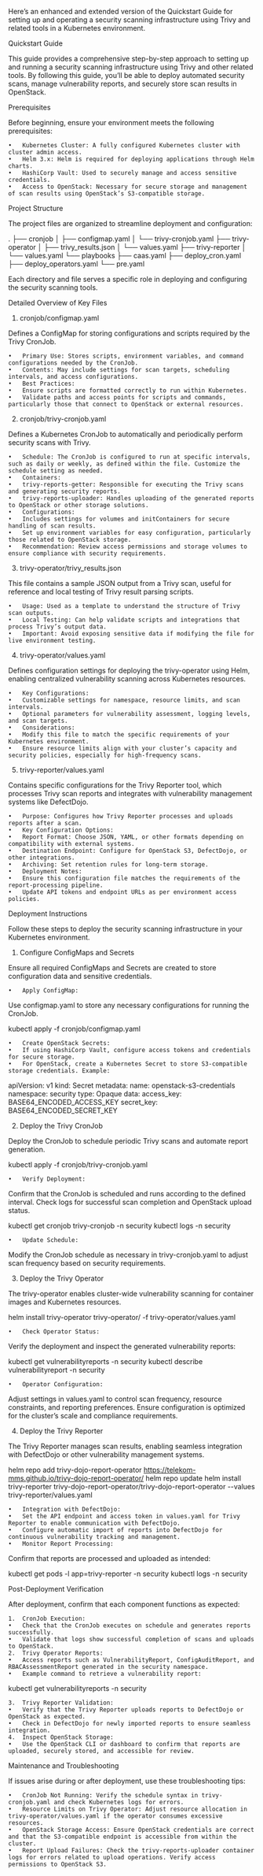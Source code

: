 Here’s an enhanced and extended version of the Quickstart Guide for setting up and operating a security scanning infrastructure using Trivy and related tools in a Kubernetes environment.

Quickstart Guide

This guide provides a comprehensive step-by-step approach to setting up and running a security scanning infrastructure using Trivy and other related tools. By following this guide, you’ll be able to deploy automated security scans, manage vulnerability reports, and securely store scan results in OpenStack.

Prerequisites

Before beginning, ensure your environment meets the following prerequisites:

	•	Kubernetes Cluster: A fully configured Kubernetes cluster with cluster admin access.
	•	Helm 3.x: Helm is required for deploying applications through Helm charts.
	•	HashiCorp Vault: Used to securely manage and access sensitive credentials.
	•	Access to OpenStack: Necessary for secure storage and management of scan results using OpenStack’s S3-compatible storage.

Project Structure

The project files are organized to streamline deployment and configuration:

.
├── cronjob
│   ├── configmap.yaml
│   └── trivy-cronjob.yaml
├── trivy-operator
│   ├── trivy_results.json
│   └── values.yaml
├── trivy-reporter
│   └── values.yaml
└──  playbooks
     ├── caas.yaml
     ├── deploy_cron.yaml
     ├── deploy_operators.yaml
     └── pre.yaml

Each directory and file serves a specific role in deploying and configuring the security scanning tools.

Detailed Overview of Key Files

1. cronjob/configmap.yaml

Defines a ConfigMap for storing configurations and scripts required by the Trivy CronJob.

	•	Primary Use: Stores scripts, environment variables, and command configurations needed by the CronJob.
	•	Contents: May include settings for scan targets, scheduling intervals, and access configurations.
	•	Best Practices:
	•	Ensure scripts are formatted correctly to run within Kubernetes.
	•	Validate paths and access points for scripts and commands, particularly those that connect to OpenStack or external resources.

2. cronjob/trivy-cronjob.yaml

Defines a Kubernetes CronJob to automatically and periodically perform security scans with Trivy.

	•	Schedule: The CronJob is configured to run at specific intervals, such as daily or weekly, as defined within the file. Customize the schedule setting as needed.
	•	Containers:
	•	trivy-reports-getter: Responsible for executing the Trivy scans and generating security reports.
	•	trivy-reports-uploader: Handles uploading of the generated reports to OpenStack or other storage solutions.
	•	Configurations:
	•	Includes settings for volumes and initContainers for secure handling of scan results.
	•	Set up environment variables for easy configuration, particularly those related to OpenStack storage.
	•	Recommendation: Review access permissions and storage volumes to ensure compliance with security requirements.

3. trivy-operator/trivy_results.json

This file contains a sample JSON output from a Trivy scan, useful for reference and local testing of Trivy result parsing scripts.

	•	Usage: Used as a template to understand the structure of Trivy scan outputs.
	•	Local Testing: Can help validate scripts and integrations that process Trivy’s output data.
	•	Important: Avoid exposing sensitive data if modifying the file for live environment testing.

4. trivy-operator/values.yaml

Defines configuration settings for deploying the trivy-operator using Helm, enabling centralized vulnerability scanning across Kubernetes resources.

	•	Key Configurations:
	•	Customizable settings for namespace, resource limits, and scan intervals.
	•	Optional parameters for vulnerability assessment, logging levels, and scan targets.
	•	Considerations:
	•	Modify this file to match the specific requirements of your Kubernetes environment.
	•	Ensure resource limits align with your cluster’s capacity and security policies, especially for high-frequency scans.

5. trivy-reporter/values.yaml

Contains specific configurations for the Trivy Reporter tool, which processes Trivy scan reports and integrates with vulnerability management systems like DefectDojo.

	•	Purpose: Configures how Trivy Reporter processes and uploads reports after a scan.
	•	Key Configuration Options:
	•	Report Format: Choose JSON, YAML, or other formats depending on compatibility with external systems.
	•	Destination Endpoint: Configure for OpenStack S3, DefectDojo, or other integrations.
	•	Archiving: Set retention rules for long-term storage.
	•	Deployment Notes:
	•	Ensure this configuration file matches the requirements of the report-processing pipeline.
	•	Update API tokens and endpoint URLs as per environment access policies.

Deployment Instructions

Follow these steps to deploy the security scanning infrastructure in your Kubernetes environment.

1. Configure ConfigMaps and Secrets

Ensure all required ConfigMaps and Secrets are created to store configuration data and sensitive credentials.

	•	Apply ConfigMap:
Use configmap.yaml to store any necessary configurations for running the CronJob.

kubectl apply -f cronjob/configmap.yaml


	•	Create OpenStack Secrets:
	•	If using HashiCorp Vault, configure access tokens and credentials for secure storage.
	•	For OpenStack, create a Kubernetes Secret to store S3-compatible storage credentials. Example:

apiVersion: v1
kind: Secret
metadata:
  name: openstack-s3-credentials
  namespace: security
type: Opaque
data:
  access_key: BASE64_ENCODED_ACCESS_KEY
  secret_key: BASE64_ENCODED_SECRET_KEY



2. Deploy the Trivy CronJob

Deploy the CronJob to schedule periodic Trivy scans and automate report generation.

kubectl apply -f cronjob/trivy-cronjob.yaml

	•	Verify Deployment:
Confirm that the CronJob is scheduled and runs according to the defined interval. Check logs for successful scan completion and OpenStack upload status.

kubectl get cronjob trivy-cronjob -n security
kubectl logs <cronjob-pod-name> -n security


	•	Update Schedule:
Modify the CronJob schedule as necessary in trivy-cronjob.yaml to adjust scan frequency based on security requirements.

3. Deploy the Trivy Operator

The trivy-operator enables cluster-wide vulnerability scanning for container images and Kubernetes resources.

helm install trivy-operator trivy-operator/ -f trivy-operator/values.yaml

	•	Check Operator Status:
Verify the deployment and inspect the generated vulnerability reports:

kubectl get vulnerabilityreports -n security
kubectl describe vulnerabilityreport <report-name> -n security


	•	Operator Configuration:
Adjust settings in values.yaml to control scan frequency, resource constraints, and reporting preferences. Ensure configuration is optimized for the cluster’s scale and compliance requirements.

4. Deploy the Trivy Reporter

The Trivy Reporter manages scan results, enabling seamless integration with DefectDojo or other vulnerability management systems.

helm repo add trivy-dojo-report-operator https://telekom-mms.github.io/trivy-dojo-report-operator/
helm repo update
helm install trivy-reporter trivy-dojo-report-operator/trivy-dojo-report-operator --values trivy-reporter/values.yaml

	•	Integration with DefectDojo:
	•	Set the API endpoint and access token in values.yaml for Trivy Reporter to enable communication with DefectDojo.
	•	Configure automatic import of reports into DefectDojo for continuous vulnerability tracking and management.
	•	Monitor Report Processing:
Confirm that reports are processed and uploaded as intended:

kubectl get pods -l app=trivy-reporter -n security
kubectl logs <reporter-pod-name> -n security



Post-Deployment Verification

After deployment, confirm that each component functions as expected:

	1.	CronJob Execution:
	•	Check that the CronJob executes on schedule and generates reports successfully.
	•	Validate that logs show successful completion of scans and uploads to OpenStack.
	2.	Trivy Operator Reports:
	•	Access reports such as VulnerabilityReport, ConfigAuditReport, and RBACAssessmentReport generated in the security namespace.
	•	Example command to retrieve a vulnerability report:

kubectl get vulnerabilityreports -n security


	3.	Trivy Reporter Validation:
	•	Verify that the Trivy Reporter uploads reports to DefectDojo or OpenStack as expected.
	•	Check in DefectDojo for newly imported reports to ensure seamless integration.
	4.	Inspect OpenStack Storage:
	•	Use the OpenStack CLI or dashboard to confirm that reports are uploaded, securely stored, and accessible for review.

Maintenance and Troubleshooting

If issues arise during or after deployment, use these troubleshooting tips:

	•	CronJob Not Running: Verify the schedule syntax in trivy-cronjob.yaml and check Kubernetes logs for errors.
	•	Resource Limits on Trivy Operator: Adjust resource allocation in trivy-operator/values.yaml if the operator consumes excessive resources.
	•	OpenStack Storage Access: Ensure OpenStack credentials are correct and that the S3-compatible endpoint is accessible from within the cluster.
	•	Report Upload Failures: Check the trivy-reports-uploader container logs for errors related to upload operations. Verify access permissions to OpenStack S3.
